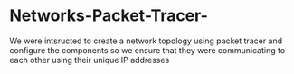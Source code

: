 # Networks-Packet-Tracer-
We were intsructed  to create a network topology using packet tracer and configure the components so we ensure that they were communicating to each other using their unique IP addresses
